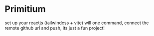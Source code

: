 # Primitium

set up your reactjs  (tailwindcss + vite) will one command, connect the remote github url and push, its just a fun project!